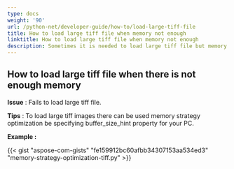```yaml
---
type: docs
weight: '90'
url: /python-net/developer-guide/how-to/load-large-tiff-file
title: How to load large tiff file when memory not enough
linktitle: How to load large tiff file when memory not enough
description: Sometimes it is needed to load large tiff file but memory is not enough to process it.
---
```


**How to load large tiff file when there is not enough memory**
-----------------------------------------

**Issue** : Fails to load large tiff file.

**Tips** : To load large tiff images there can be used memory strategy optimization be specifying buffer_size_hint property for your PC.

**Example :**

{{< gist "aspose-com-gists" "fe159912bc60afbb34307153aa534ed3" "memory-strategy-optimization-tiff.py" >}}
